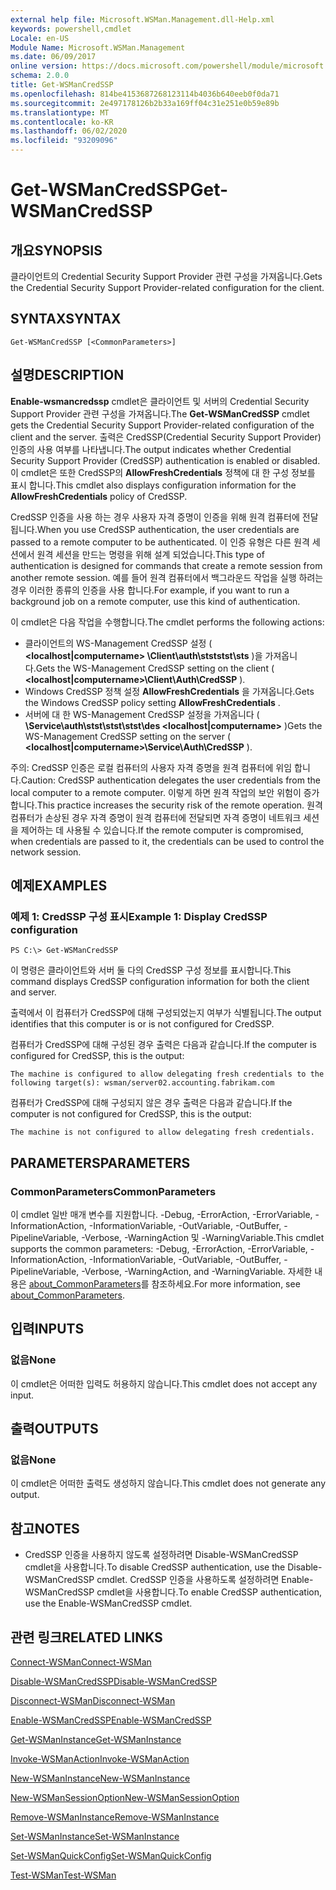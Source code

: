```yaml
---
external help file: Microsoft.WSMan.Management.dll-Help.xml
keywords: powershell,cmdlet
Locale: en-US
Module Name: Microsoft.WSMan.Management
ms.date: 06/09/2017
online version: https://docs.microsoft.com/powershell/module/microsoft.wsman.management/get-wsmancredssp?view=powershell-6&WT.mc_id=ps-gethelp
schema: 2.0.0
title: Get-WSManCredSSP
ms.openlocfilehash: 814be4153687268123114b4036b640eeb0f0da71
ms.sourcegitcommit: 2e497178126b2b33a169ff04c31e251e0b59e89b
ms.translationtype: MT
ms.contentlocale: ko-KR
ms.lasthandoff: 06/02/2020
ms.locfileid: "93209096"
---
```

# <span data-ttu-id="aaff4-103">Get-WSManCredSSP</span><span class="sxs-lookup"><span data-stu-id="aaff4-103">Get-WSManCredSSP</span></span>

## <span data-ttu-id="aaff4-104">개요</span><span class="sxs-lookup"><span data-stu-id="aaff4-104">SYNOPSIS</span></span>
<span data-ttu-id="aaff4-105">클라이언트의 Credential Security Support Provider 관련 구성을 가져옵니다.</span><span class="sxs-lookup"><span data-stu-id="aaff4-105">Gets the Credential Security Support Provider-related configuration for the client.</span></span>

## <span data-ttu-id="aaff4-106">SYNTAX</span><span class="sxs-lookup"><span data-stu-id="aaff4-106">SYNTAX</span></span>

```
Get-WSManCredSSP [<CommonParameters>]
```

## <span data-ttu-id="aaff4-107">설명</span><span class="sxs-lookup"><span data-stu-id="aaff4-107">DESCRIPTION</span></span>
<span data-ttu-id="aaff4-108">**Enable-wsmancredssp** cmdlet은 클라이언트 및 서버의 Credential Security Support Provider 관련 구성을 가져옵니다.</span><span class="sxs-lookup"><span data-stu-id="aaff4-108">The **Get-WSManCredSSP** cmdlet gets the Credential Security Support Provider-related configuration of the client and the server.</span></span>
<span data-ttu-id="aaff4-109">출력은 CredSSP(Credential Security Support Provider) 인증의 사용 여부를 나타냅니다.</span><span class="sxs-lookup"><span data-stu-id="aaff4-109">The output indicates whether Credential Security Support Provider (CredSSP) authentication is enabled or disabled.</span></span>
<span data-ttu-id="aaff4-110">이 cmdlet은 또한 CredSSP의 **AllowFreshCredentials** 정책에 대 한 구성 정보를 표시 합니다.</span><span class="sxs-lookup"><span data-stu-id="aaff4-110">This cmdlet also displays configuration information for the **AllowFreshCredentials** policy of CredSSP.</span></span>

<span data-ttu-id="aaff4-111">CredSSP 인증을 사용 하는 경우 사용자 자격 증명이 인증을 위해 원격 컴퓨터에 전달 됩니다.</span><span class="sxs-lookup"><span data-stu-id="aaff4-111">When you use CredSSP authentication, the user credentials are passed to a remote computer to be authenticated.</span></span>
<span data-ttu-id="aaff4-112">이 인증 유형은 다른 원격 세션에서 원격 세션을 만드는 명령을 위해 설계 되었습니다.</span><span class="sxs-lookup"><span data-stu-id="aaff4-112">This type of authentication is designed for commands that create a remote session from another remote session.</span></span>
<span data-ttu-id="aaff4-113">예를 들어 원격 컴퓨터에서 백그라운드 작업을 실행 하려는 경우 이러한 종류의 인증을 사용 합니다.</span><span class="sxs-lookup"><span data-stu-id="aaff4-113">For example, if you want to run a background job on a remote computer, use this kind of authentication.</span></span>

<span data-ttu-id="aaff4-114">이 cmdlet은 다음 작업을 수행합니다.</span><span class="sxs-lookup"><span data-stu-id="aaff4-114">The cmdlet performs the following actions:</span></span>

- <span data-ttu-id="aaff4-115">클라이언트의 WS-Management CredSSP 설정 ( **\<localhost|computername\> \Client\auth\stststst\sts** )을 가져옵니다.</span><span class="sxs-lookup"><span data-stu-id="aaff4-115">Gets the WS-Management CredSSP setting on the client ( **\<localhost|computername\>\Client\Auth\CredSSP** ).</span></span>
- <span data-ttu-id="aaff4-116">Windows CredSSP 정책 설정 **AllowFreshCredentials** 을 가져옵니다.</span><span class="sxs-lookup"><span data-stu-id="aaff4-116">Gets the Windows CredSSP policy setting **AllowFreshCredentials** .</span></span>
- <span data-ttu-id="aaff4-117">서버에 대 한 WS-Management CredSSP 설정을 가져옵니다 ( **\Service\\auth\stst\stst\stst\des \<localhost|computername\>** )</span><span class="sxs-lookup"><span data-stu-id="aaff4-117">Gets the WS-Management CredSSP setting on the server ( **\<localhost|computername\>\Service\Auth\CredSSP** ).</span></span>

<span data-ttu-id="aaff4-118">주의: CredSSP 인증은 로컬 컴퓨터의 사용자 자격 증명을 원격 컴퓨터에 위임 합니다.</span><span class="sxs-lookup"><span data-stu-id="aaff4-118">Caution: CredSSP authentication delegates the user credentials from the local computer to a remote computer.</span></span>
<span data-ttu-id="aaff4-119">이렇게 하면 원격 작업의 보안 위험이 증가합니다.</span><span class="sxs-lookup"><span data-stu-id="aaff4-119">This practice increases the security risk of the remote operation.</span></span>
<span data-ttu-id="aaff4-120">원격 컴퓨터가 손상된 경우 자격 증명이 원격 컴퓨터에 전달되면 자격 증명이 네트워크 세션을 제어하는 데 사용될 수 있습니다.</span><span class="sxs-lookup"><span data-stu-id="aaff4-120">If the remote computer is compromised, when credentials are passed to it, the credentials can be used to control the network session.</span></span>

## <span data-ttu-id="aaff4-121">예제</span><span class="sxs-lookup"><span data-stu-id="aaff4-121">EXAMPLES</span></span>

### <span data-ttu-id="aaff4-122">예제 1: CredSSP 구성 표시</span><span class="sxs-lookup"><span data-stu-id="aaff4-122">Example 1: Display CredSSP configuration</span></span>

```
PS C:\> Get-WSManCredSSP
```

<span data-ttu-id="aaff4-123">이 명령은 클라이언트와 서버 둘 다의 CredSSP 구성 정보를 표시합니다.</span><span class="sxs-lookup"><span data-stu-id="aaff4-123">This command displays CredSSP configuration information for both the client and server.</span></span>

<span data-ttu-id="aaff4-124">출력에서 이 컴퓨터가 CredSSP에 대해 구성되었는지 여부가 식별됩니다.</span><span class="sxs-lookup"><span data-stu-id="aaff4-124">The output identifies that this computer is or is not configured for CredSSP.</span></span>

<span data-ttu-id="aaff4-125">컴퓨터가 CredSSP에 대해 구성된 경우 출력은 다음과 같습니다.</span><span class="sxs-lookup"><span data-stu-id="aaff4-125">If the computer is configured for CredSSP, this is the output:</span></span>

`The machine is configured to allow delegating fresh credentials to the following target(s): wsman/server02.accounting.fabrikam.com`

<span data-ttu-id="aaff4-126">컴퓨터가 CredSSP에 대해 구성되지 않은 경우 출력은 다음과 같습니다.</span><span class="sxs-lookup"><span data-stu-id="aaff4-126">If the computer is not configured for CredSSP, this is the output:</span></span>

`The machine is not configured to allow delegating fresh credentials.`

## <span data-ttu-id="aaff4-127">PARAMETERS</span><span class="sxs-lookup"><span data-stu-id="aaff4-127">PARAMETERS</span></span>

### <span data-ttu-id="aaff4-128">CommonParameters</span><span class="sxs-lookup"><span data-stu-id="aaff4-128">CommonParameters</span></span>
<span data-ttu-id="aaff4-129">이 cmdlet 일반 매개 변수를 지원합니다. -Debug, -ErrorAction, -ErrorVariable, -InformationAction, -InformationVariable, -OutVariable, -OutBuffer, -PipelineVariable, -Verbose, -WarningAction 및 -WarningVariable.</span><span class="sxs-lookup"><span data-stu-id="aaff4-129">This cmdlet supports the common parameters: -Debug, -ErrorAction, -ErrorVariable, -InformationAction, -InformationVariable, -OutVariable, -OutBuffer, -PipelineVariable, -Verbose, -WarningAction, and -WarningVariable.</span></span> <span data-ttu-id="aaff4-130">자세한 내용은 [about_CommonParameters](https://go.microsoft.com/fwlink/?LinkID=113216)를 참조하세요.</span><span class="sxs-lookup"><span data-stu-id="aaff4-130">For more information, see [about_CommonParameters](https://go.microsoft.com/fwlink/?LinkID=113216).</span></span>

## <span data-ttu-id="aaff4-131">입력</span><span class="sxs-lookup"><span data-stu-id="aaff4-131">INPUTS</span></span>

### <span data-ttu-id="aaff4-132">없음</span><span class="sxs-lookup"><span data-stu-id="aaff4-132">None</span></span>
<span data-ttu-id="aaff4-133">이 cmdlet은 어떠한 입력도 허용하지 않습니다.</span><span class="sxs-lookup"><span data-stu-id="aaff4-133">This cmdlet does not accept any input.</span></span>

## <span data-ttu-id="aaff4-134">출력</span><span class="sxs-lookup"><span data-stu-id="aaff4-134">OUTPUTS</span></span>

### <span data-ttu-id="aaff4-135">없음</span><span class="sxs-lookup"><span data-stu-id="aaff4-135">None</span></span>
<span data-ttu-id="aaff4-136">이 cmdlet은 어떠한 출력도 생성하지 않습니다.</span><span class="sxs-lookup"><span data-stu-id="aaff4-136">This cmdlet does not generate any output.</span></span>

## <span data-ttu-id="aaff4-137">참고</span><span class="sxs-lookup"><span data-stu-id="aaff4-137">NOTES</span></span>

* <span data-ttu-id="aaff4-138">CredSSP 인증을 사용하지 않도록 설정하려면 Disable-WSManCredSSP cmdlet을 사용합니다.</span><span class="sxs-lookup"><span data-stu-id="aaff4-138">To disable CredSSP authentication, use the Disable-WSManCredSSP cmdlet.</span></span> <span data-ttu-id="aaff4-139">CredSSP 인증을 사용하도록 설정하려면 Enable-WSManCredSSP cmdlet을 사용합니다.</span><span class="sxs-lookup"><span data-stu-id="aaff4-139">To enable CredSSP authentication, use the Enable-WSManCredSSP cmdlet.</span></span>

## <span data-ttu-id="aaff4-140">관련 링크</span><span class="sxs-lookup"><span data-stu-id="aaff4-140">RELATED LINKS</span></span>

[<span data-ttu-id="aaff4-141">Connect-WSMan</span><span class="sxs-lookup"><span data-stu-id="aaff4-141">Connect-WSMan</span></span>](Connect-WSMan.md)

[<span data-ttu-id="aaff4-142">Disable-WSManCredSSP</span><span class="sxs-lookup"><span data-stu-id="aaff4-142">Disable-WSManCredSSP</span></span>](Disable-WSManCredSSP.md)

[<span data-ttu-id="aaff4-143">Disconnect-WSMan</span><span class="sxs-lookup"><span data-stu-id="aaff4-143">Disconnect-WSMan</span></span>](Disconnect-WSMan.md)

[<span data-ttu-id="aaff4-144">Enable-WSManCredSSP</span><span class="sxs-lookup"><span data-stu-id="aaff4-144">Enable-WSManCredSSP</span></span>](Enable-WSManCredSSP.md)

[<span data-ttu-id="aaff4-145">Get-WSManInstance</span><span class="sxs-lookup"><span data-stu-id="aaff4-145">Get-WSManInstance</span></span>](Get-WSManInstance.md)

[<span data-ttu-id="aaff4-146">Invoke-WSManAction</span><span class="sxs-lookup"><span data-stu-id="aaff4-146">Invoke-WSManAction</span></span>](Invoke-WSManAction.md)

[<span data-ttu-id="aaff4-147">New-WSManInstance</span><span class="sxs-lookup"><span data-stu-id="aaff4-147">New-WSManInstance</span></span>](New-WSManInstance.md)

[<span data-ttu-id="aaff4-148">New-WSManSessionOption</span><span class="sxs-lookup"><span data-stu-id="aaff4-148">New-WSManSessionOption</span></span>](New-WSManSessionOption.md)

[<span data-ttu-id="aaff4-149">Remove-WSManInstance</span><span class="sxs-lookup"><span data-stu-id="aaff4-149">Remove-WSManInstance</span></span>](Remove-WSManInstance.md)

[<span data-ttu-id="aaff4-150">Set-WSManInstance</span><span class="sxs-lookup"><span data-stu-id="aaff4-150">Set-WSManInstance</span></span>](Set-WSManInstance.md)

[<span data-ttu-id="aaff4-151">Set-WSManQuickConfig</span><span class="sxs-lookup"><span data-stu-id="aaff4-151">Set-WSManQuickConfig</span></span>](Set-WSManQuickConfig.md)

[<span data-ttu-id="aaff4-152">Test-WSMan</span><span class="sxs-lookup"><span data-stu-id="aaff4-152">Test-WSMan</span></span>](Test-WSMan.md)
